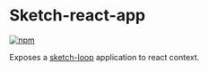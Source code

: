 # Sketch-react-app

[![npm](https://img.shields.io/npm/v/sketch-react-app.svg?style=flat)](https://www.npmjs.com/package/sketch-react-app)

Exposes a [sketch-loop](https://github.com/mattstyles/sketch-loop) application to react context.
